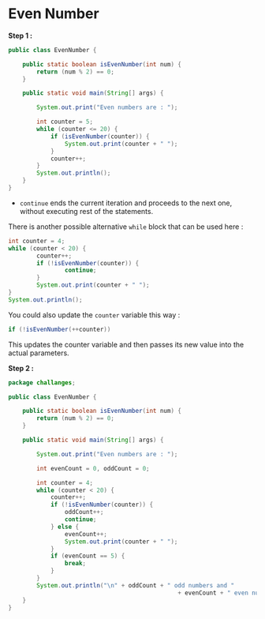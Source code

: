 # Even Number

**Step 1 :**

```java
public class EvenNumber {

    public static boolean isEvenNumber(int num) {
        return (num % 2) == 0;
    }

    public static void main(String[] args) {

        System.out.print("Even numbers are : ");

        int counter = 5;
        while (counter <= 20) {
            if (isEvenNumber(counter)) {
                System.out.print(counter + " ");
            }
            counter++;
        }
        System.out.println();
    }
}
```

- `continue` ends the current iteration and proceeds to the next one, without executing rest of the statements.

There is another possible alternative `while` block that can be used here :

```java
int counter = 4;
while (counter < 20) {
		counter++;
		if (!isEvenNumber(counter)) {
				continue;
		}
		System.out.print(counter + " ");
}
System.out.println();
```

You could also update the `counter` variable this way :

```java
if (!isEvenNumber(++counter))
```

This updates the counter variable and then passes its new value into the actual parameters.

**Step 2 :**

```java
package challanges;

public class EvenNumber {

    public static boolean isEvenNumber(int num) {
        return (num % 2) == 0;
    }

    public static void main(String[] args) {

        System.out.print("Even numbers are : ");

        int evenCount = 0, oddCount = 0;

        int counter = 4;
        while (counter < 20) {
            counter++;
            if (!isEvenNumber(counter)) {
                oddCount++;
                continue;
            } else {
                evenCount++;
                System.out.print(counter + " ");
            }
            if (evenCount == 5) {
                break;
            }
        }
        System.out.println("\n" + oddCount + " odd numbers and " 
								                + evenCount + " even numbers found.");
    }
}
```
